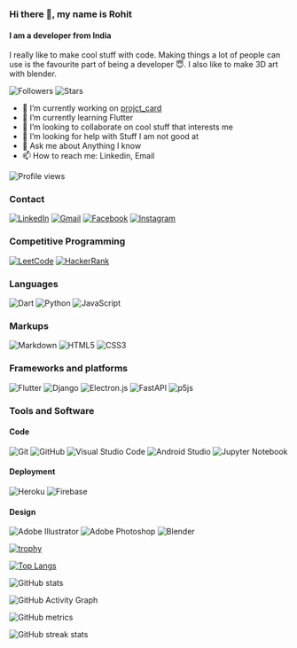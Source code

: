 ### Hi there 👋, my name is Rohit
#### I am a developer from India
I really like to make cool stuff with code. Making things a lot of people can use is the favourite part of being a developer 😇. I also like to make 3D art with blender.

![Followers](https://img.shields.io/github/followers/RohitEdathil?style=social)
![Stars](https://img.shields.io/github/stars/RohitEdathil?style=social)
- 🔭 I’m currently working on [projct_card](https://github.com/RohitEdathil/project_card)
- 🌱 I’m currently learning Flutter 
- 👯 I’m looking to collaborate on cool stuff that interests me 
- 🤔 I’m looking for help with Stuff I am not good at 
- 💬 Ask me about Anything I know
- 📫 How to reach me: Linkedin, Email 

![Profile views](https://gpvc.arturio.dev/RohitEdathil)  

### Contact
[![LinkedIn](https://img.shields.io/badge/linkedin-%230077B5.svg?style=for-the-badge&logo=linkedin&logoColor=white)](https://www.linkedin.com/in/rohit-vinod-/)
[![Gmail](https://img.shields.io/badge/Gmail-D14836?style=for-the-badge&logo=gmail&logoColor=white)](mailto:rohitedathil@gmail.com)
[![Facebook](https://img.shields.io/badge/Facebook-%231877F2.svg?style=for-the-badge&logo=Facebook&logoColor=white)](https://www.facebook.com/rohit.vinod.52056)
[![Instagram](https://img.shields.io/badge/l__rtv__l-%23E4405F.svg?style=for-the-badge&logo=Instagram&logoColor=white)](https://www.instagram.com/l__rtv__l/)

### Competitive Programming
[![LeetCode](https://img.shields.io/badge/LeetCode-000000?style=for-the-badge&logo=LeetCode&logoColor=#d16c06)](https://leetcode.com/rohitedathil/)
[![HackerRank](https://img.shields.io/badge/-Hackerrank-2EC866?style=for-the-badge&logo=HackerRank&logoColor=white)](https://www.hackerrank.com/rohitedathil)

### Languages
![Dart](https://img.shields.io/badge/dart-%230175C2.svg?style=for-the-badge&logo=dart&logoColor=white)
![Python](https://img.shields.io/badge/python-3670A0?style=for-the-badge&logo=python&logoColor=ffdd54)
![JavaScript](https://img.shields.io/badge/javascript-%23323330.svg?style=for-the-badge&logo=javascript&logoColor=%23F7DF1E)

### Markups
![Markdown](https://img.shields.io/badge/markdown-%23000000.svg?style=for-the-badge&logo=markdown&logoColor=white)
![HTML5](https://img.shields.io/badge/html5-%23E34F26.svg?style=for-the-badge&logo=html5&logoColor=white)
![CSS3](https://img.shields.io/badge/css3-%231572B6.svg?style=for-the-badge&logo=css3&logoColor=white)

### Frameworks and platforms
![Flutter](https://img.shields.io/badge/Flutter-%2302569B.svg?style=for-the-badge&logo=Flutter&logoColor=white)
![Django](https://img.shields.io/badge/django-%23092E20.svg?style=for-the-badge&logo=django&logoColor=white)
![Electron.js](https://img.shields.io/badge/Electron-191970?style=for-the-badge&logo=Electron&logoColor=white)
![FastAPI](https://img.shields.io/badge/FastAPI-005571?style=for-the-badge&logo=fastapi)
![p5js](https://img.shields.io/badge/p5.js-ED225D?style=for-the-badge&logo=p5.js&logoColor=FFFFFF)

### Tools and Software
#### Code
![Git](https://img.shields.io/badge/git-%23F05033.svg?style=for-the-badge&logo=git&logoColor=white)
![GitHub](https://img.shields.io/badge/github-%23121011.svg?style=for-the-badge&logo=github&logoColor=white)
![Visual Studio Code](https://img.shields.io/badge/Visual%20Studio%20Code-0078d7.svg?style=for-the-badge&logo=visual-studio-code&logoColor=white)
![Android Studio](https://img.shields.io/badge/Android%20Studio-3DDC84.svg?style=for-the-badge&logo=android-studio&logoColor=white)
![Jupyter Notebook](https://img.shields.io/badge/jupyter-%23FA0F00.svg?style=for-the-badge&logo=jupyter&logoColor=white)
#### Deployment
![Heroku](https://img.shields.io/badge/heroku-%23430098.svg?style=for-the-badge&logo=heroku&logoColor=white)
![Firebase](https://img.shields.io/badge/firebase-%23039BE5.svg?style=for-the-badge&logo=firebase)
#### Design
![Adobe Illustrator](https://img.shields.io/badge/adobeillustrator-%23FF9A00.svg?style=for-the-badge&logo=adobeillustrator&logoColor=white)
![Adobe Photoshop](https://img.shields.io/badge/adobephotoshop-%2331A8FF.svg?style=for-the-badge&logo=adobephotoshop&logoColor=white)
![Blender](https://img.shields.io/badge/blender-%23F5792A.svg?style=for-the-badge&logo=blender&logoColor=white)


[![trophy](https://github-profile-trophy.vercel.app/?username=RohitEdathil)](https://github.com/ryo-ma/github-profile-trophy)




[![Top Langs](https://github-readme-stats.vercel.app/api/top-langs/?username=RohitEdathil)](https://github.com/anuraghazra/github-readme-stats)

![GitHub stats](https://github-readme-stats.vercel.app/api?username=RohitEdathil&show_icons=true&count_private=true&theme=dark)  

![GitHub Activity Graph](https://activity-graph.herokuapp.com/graph?username=RohitEdathil)  

![GitHub metrics](https://metrics.lecoq.io/RohitEdathil)  

![GitHub streak stats](https://github-readme-streak-stats.herokuapp.com/?user=RohitEdathil)  


